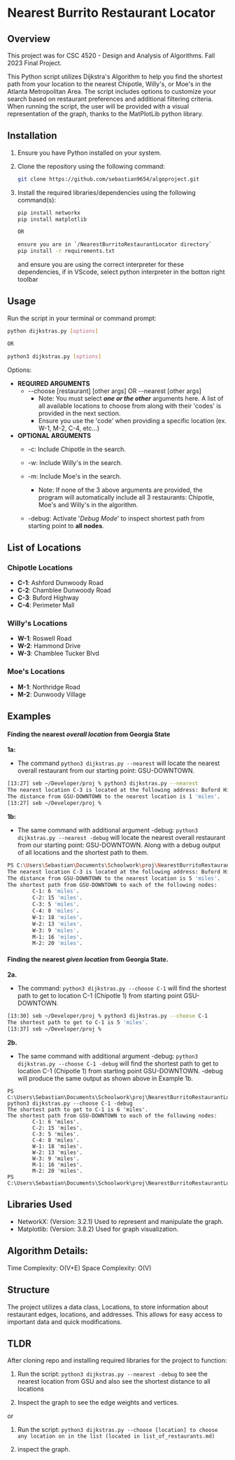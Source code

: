 # Nearest Burrito Restaurant Locator

## Overview

This project was for CSC 4520 - Design and Analysis of Algorithms. Fall 2023 Final Project.

This Python script utilizes Dijkstra's Algorithm to help you find the shortest path from your location to the nearest Chipotle, Willy's, or Moe's in the Atlanta Metropolitan Area. The script includes options to customize your search based on restaurant preferences and additional filtering criteria. When running the script, the user will be provided with 
a visual representation of the graph, thanks to the MatPlotLib python library. 

## Installation

1. Ensure you have Python installed on your system.
2. Clone the repository using the following command:

    ```bash session
    git clone https://github.com/sebastian9654/algoproject.git
    ```
3. Install the required libraries/dependencies using the following command(s):

    ```bash
    pip install networkx
    pip install matplotlib   

    OR

    ensure you are in `/NearestBurritoRestaurantLocator directory`
    pip install -r requirements.txt
    ```
    and ensure you are using the correct interpreter for these dependencies, if in VScode, select python interpreter in the botton right toolbar
    
## Usage
Run the script in your terminal or command prompt:

```bash
python dijkstras.py [options]

OR

python3 dijkstras.py [options]
```

Options:

- **REQUIRED ARGUMENTS** 
    - --choose [restaurant] [other args] OR --nearest [other args]
        - Note: You must select ***one or the other*** arguments here. A list of all available locations to choose from along with their 'codes' is provided in the next section.
        - Ensure you use the 'code' when providing a specific location (ex. W-1, M-2, C-4, etc...)
- **OPTIONAL ARGUMENTS**
    - -c: Include Chipotle in the search.
    - -w: Include Willy's in the search.
    - -m: Include Moe's in the search.
        - Note: If none of the 3 above arguments are provided, the program will automatically include all 3 restaurants: Chipotle, Moe's and Willy's in the algorithm.

    - -debug: Activate '*Debug Mode*' to inspect shortest path from starting point to **all nodes**.

## List of Locations

### Chipotle Locations
- **C-1**: Ashford Dunwoody Road
- **C-2**: Chamblee Dunwoody Road
- **C-3**: Buford Highway
- **C-4**: Perimeter Mall

### Willy's Locations
- **W-1**: Roswell Road
- **W-2**: Hammond Drive
- **W-3**: Chamblee Tucker Blvd

### Moe's Locations
- **M-1**: Northridge Road
- **M-2**: Dunwoody Village

## Examples
#### Finding the nearest *overall location* from Georgia State

**1a:** 
- The command `python3 dijkstras.py --nearest` will locate the nearest overall restaurant from our starting point: GSU-DOWNTOWN.

```bash title="python3"
[13:27] seb ~/Developer/proj % python3 dijkstras.py --nearest    
The nearest location C-3 is located at the following address: Buford Highway.
The distance from GSU-DOWNTOWN to the nearest location is 1 'miles'.
[13:27] seb ~/Developer/proj % 
```
**1b:** 
- The same command with additional argument -debug: `python3 dijkstras.py --nearest -debug` will locate the nearest overall restaurant from our starting point: GSU-DOWNTOWN. Along with a debug output of all locations and the shortest path to them.

```bash
PS C:\Users\Sebastian\Documents\Schoolwork\proj\NearestBurritoRestaurantLocator> python .\dijkstras.py --nearest -debug
The nearest location C-3 is located at the following address: Buford Highway.
The distance from GSU-DOWNTOWN to the nearest location is 5 'miles'.
The shortest path from GSU-DOWNTOWN to each of the following nodes: 
        C-1: 6 'miles'.
        C-2: 15 'miles'.
        C-3: 5 'miles'.
        C-4: 8 'miles'.
        W-1: 18 'miles'.
        W-2: 13 'miles'.
        W-3: 9 'miles'.
        M-1: 16 'miles'.
        M-2: 20 'miles'.
```
#### Finding the nearest *given location* from Georgia State.

**2a.**

- The command: `python3 dijkstras.py --choose C-1` will find the shortest path to get to location C-1 (Chipotle 1) from starting point GSU-DOWNTOWN.

```bash session
[13:30] seb ~/Developer/proj % python3 dijkstras.py --choose C-1    
The shortest path to get to C-1 is 5 'miles'.
[13:37] seb ~/Developer/proj % 
```

**2b.**

- The same command with additional argument -debug: `python3 dijkstras.py --choose C-1 -debug` will find the shortest path to get to location C-1 (Chipotle 1) from starting point GSU-DOWNTOWN. -debug will produce the same output as shown above in Example 1b.

```shell
PS C:\Users\Sebastian\Documents\Schoolwork\proj\NearestBurritoRestaurantLocator> python3 dijkstras.py --choose C-1 -debug
The shortest path to get to C-1 is 6 'miles'.
The shortest path from GSU-DOWNTOWN to each of the following nodes:
        C-1: 6 'miles'.
        C-2: 15 'miles'.
        C-3: 5 'miles'.
        C-4: 8 'miles'.
        W-1: 18 'miles'.
        W-2: 13 'miles'.
        W-3: 9 'miles'.
        M-1: 16 'miles'.
        M-2: 20 'miles'.
PS C:\Users\Sebastian\Documents\Schoolwork\proj\NearestBurritoRestaurantLocator> 
```
## Libraries Used

- NetworkX: (Version: 3.2.1) Used to represent and manipulate the graph.
- Matplotlib: (Version: 3.8.2) Used for graph visualization.

## Algorithm Details:
Time Complexity: O(V+E)
Space Complexity: O(V)

## Structure
The project utilizes a data class, Locations, to store information about restaurant edges, locations, and addresses. This allows for easy access to important data and quick modifications.

## TLDR

After cloning repo and installing required libraries for the project to function:

1. Run the script: `python3 dijkstras.py --nearest -debug` to see the nearest location from GSU 
and also see the shortest distance to all locations

2. Inspect the graph to see the edge weights and vertices.

or

1. Run the script: `python3 dijkstras.py --choose [location] to choose any location on in the list (located in list_of_restaurants.md)`

2. inspect the graph.

